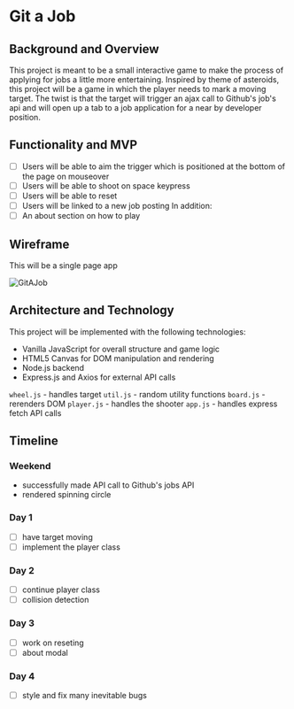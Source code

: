 # Git a Job

## Background and Overview
This project is meant to be a small interactive game to make the process of applying for jobs a little more entertaining. Inspired by theme of asteroids, this project will be a game in which the player needs to mark a moving target. The twist is that the target will trigger an ajax call to Github's job's api and will open up a tab to a job application for a near by developer position. 

## Functionality and MVP
- [ ] Users will be able to aim the trigger which is positioned at the bottom of the page on mouseover
- [ ] Users will be able to shoot on space keypress
- [ ] Users will be able to reset
- [ ] Users will be linked to a new job posting
In addition:
- [ ] An about section on how to play

## Wireframe
This will be a single page app

![GitAJob](https://i.imgur.com/iTBITzU.png)

## Architecture and Technology
This project will be implemented with the following technologies:

* Vanilla JavaScript for overall structure and game logic
* HTML5 Canvas for DOM manipulation and rendering
* Node.js backend
* Express.js and Axios for external API calls

`wheel.js` - handles target
`util.js` - random utility functions
`board.js` - rerenders DOM
`player.js` - handles the shooter
`app.js` - handles express fetch API calls

## Timeline
### Weekend
* successfully made API call to Github's jobs API
* rendered spinning circle

### Day 1
- [ ] have target moving
- [ ] implement the player class

### Day 2
- [ ] continue player class
- [ ] collision detection

### Day 3
- [ ] work on reseting 
- [ ] about modal

### Day 4
- [ ] style and fix many inevitable bugs



